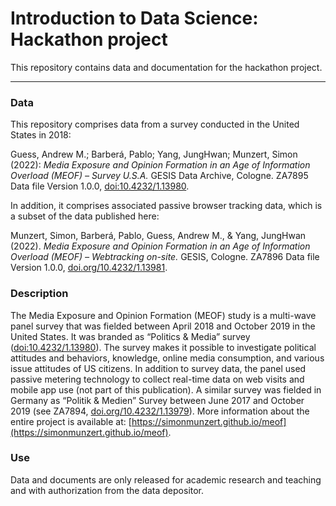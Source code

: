 # Introduction to Data Science: Hackathon project

This repository contains data and documentation for the hackathon project.

***

### Data 

This repository comprises data from a survey conducted in the United States in 2018:

Guess, Andrew M.; Barberá, Pablo; Yang, JungHwan; Munzert, Simon (2022): *Media Exposure and Opinion Formation in an Age of Information Overload (MEOF) – Survey U.S.A.* GESIS Data Archive, Cologne. ZA7895 Data file Version 1.0.0, [doi:10.4232/1.13980](https://doi.org/10.4232/1.13980).

In addition, it comprises associated passive browser tracking data, which is a subset of the data published here:

Munzert, Simon, Barberá, Pablo, Guess, Andrew M., & Yang, JungHwan (2022). *Media Exposure and Opinion Formation in an Age of Information Overload (MEOF) – Webtracking on-site.* GESIS, Cologne. ZA7896 Data file Version 1.0.0, [doi.org/10.4232/1.13981](https://doi.org/10.4232/1.13981).

### Description

The Media Exposure and Opinion Formation (MEOF) study is a multi-wave panel survey that was fielded between April 2018 and October 2019 in the United States. It was branded as “Politics & Media” survey ([doi:10.4232/1.13980](https://doi.org/10.4232/1.13980)). The survey makes it possible to investigate political attitudes and behaviors, knowledge, online media consumption, and various issue attitudes of US citizens. In addition to survey data, the panel used passive metering technology to collect real-time data on web visits and mobile app use (not part of this publication). A similar survey was fielded in Germany as “Politik & Medien” Survey between June 2017 and October 2019 (see ZA7894, [doi.org/10.4232/1.13979](http://dx.doi.org/10.4232/1.13979)). More information about the entire project is available at: [https://simonmunzert.github.io/meof](https://simonmunzert.github.io/meof).

### Use

Data and documents are only released for academic research and teaching and with authorization from the data depositor.






